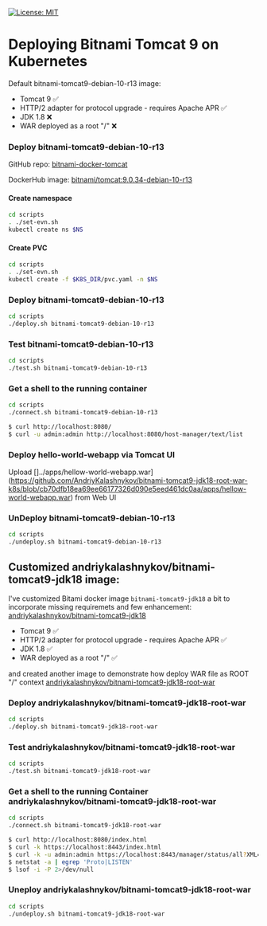 [![License: MIT](https://img.shields.io/badge/License-MIT-yellow.svg)](https://opensource.org/licenses/MIT)
# Deploying Bitnami Tomcat 9 on Kubernetes

Default bitnami-tomcat9-debian-10-r13 image:
 - Tomcat 9 :white_check_mark:
 - HTTP/2 adapter for protocol upgrade - requires Apache APR :white_check_mark:
 - JDK 1.8 :x:
 - WAR deployed as a root "/" :x:
  

### Deploy bitnami-tomcat9-debian-10-r13

GitHub repo: [bitnami-docker-tomcat](https://github.com/bitnami/bitnami-docker-tomcat)

DockerHub image: [bitnami/tomcat:9.0.34-debian-10-r13](https://hub.docker.com/layers/bitnami/tomcat/9.0.34-debian-10-r13/images/sha256-0cf36570af15c6b4224fdc3c66ee5b42bfcf1a670dd3823ecf9173b389b3288b?context=explore)


#### Create namespace

```bash
cd scripts
. ./set-evn.sh
kubectl create ns $NS
```

#### Create PVC

```bash
cd scripts
. ./set-evn.sh
kubectl create -f $K8S_DIR/pvc.yaml -n $NS
```

### Deploy bitnami-tomcat9-debian-10-r13

```bash
cd scripts
./deploy.sh bitnami-tomcat9-debian-10-r13
```

### Test bitnami-tomcat9-debian-10-r13

```bash
cd scripts
./test.sh bitnami-tomcat9-debian-10-r13
```

### Get a shell to the running container

```bash
cd scripts
./connect.sh bitnami-tomcat9-debian-10-r13

$ curl http://localhost:8080/
$ curl -u admin:admin http://localhost:8080/host-manager/text/list
```

### Deploy hello-world-webapp via Tomcat UI

Upload []../apps/hellow-world-webapp.war](https://github.com/AndriyKalashnykov/bitnami-tomcat9-jdk18-root-war-k8s/blob/cb70dfb18ea69ee66177326d090e5eed461dc0aa/apps/hellow-world-webapp.war) from Web UI

### UnDeploy bitnami-tomcat9-debian-10-r13

```bash
cd scripts
./undeploy.sh bitnami-tomcat9-debian-10-r13
```

## Customized  andriykalashnykov/bitnami-tomcat9-jdk18 image:

I've customized Bitami docker image `bitnami-tomcat9-jdk18` a bit to incorporate missing requiremets and few enhancement: [andriykalashnykov/bitnami-tomcat9-jdk18](https://hub.docker.com/r/andriykalashnykov/bitnami-tomcat9-jdk18)

 - Tomcat 9 :white_check_mark:
 - HTTP/2 adapter for protocol upgrade - requires Apache APR :white_check_mark:
 - JDK 1.8 :white_check_mark:
 - WAR deployed as a root "/" :white_check_mark:

and created another image to demonstrate how deploy WAR file as ROOT "/" context [andriykalashnykov/bitnami-tomcat9-jdk18-root-war](https://hub.docker.com/r/andriykalashnykov/bitnami-tomcat9-jdk18-root-war)

### Deploy andriykalashnykov/bitnami-tomcat9-jdk18-root-war

```bash
cd scripts
./deploy.sh bitnami-tomcat9-jdk18-root-war
```

### Test andriykalashnykov/bitnami-tomcat9-jdk18-root-war

```bash
cd scripts
./test.sh bitnami-tomcat9-jdk18-root-war
```

### Get a shell to the running Container andriykalashnykov/bitnami-tomcat9-jdk18-root-war

```bash
cd scripts
./connect.sh bitnami-tomcat9-jdk18-root-war

$ curl http://localhost:8080/index.html
$ curl -k https://localhost:8443/index.html
$ curl -k -u admin:admin https://localhost:8443/manager/status/all?XML=true
$ netstat -a | egrep 'Proto|LISTEN'
$ lsof -i -P 2>/dev/null
```

### Uneploy andriykalashnykov/bitnami-tomcat9-jdk18-root-war

```bash
cd scripts
./undeploy.sh bitnami-tomcat9-jdk18-root-war
```

[deployment scripts]: https://github.com/AndriyKalashnykov/bitnami-tomcat9-jdk18-root-war-k8s/tree/master/scripts